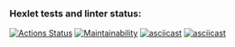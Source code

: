 ### Hexlet tests and linter status:
[![Actions Status](https://github.com/pestrukha/python-project-49/actions/workflows/hexlet-check.yml/badge.svg)](https://github.com/pestrukha/python-project-49/actions)
[![Maintainability](https://api.codeclimate.com/v1/badges/97446d47a3b34883f6fd/maintainability)](https://codeclimate.com/github/pestrukha/python-project-49/maintainability)
[![asciicast](https://asciinema.org/a/653791.svg)](https://asciinema.org/a/653791)
[![asciicast](https://asciinema.org/a/653956.svg)](https://asciinema.org/a/653956)
